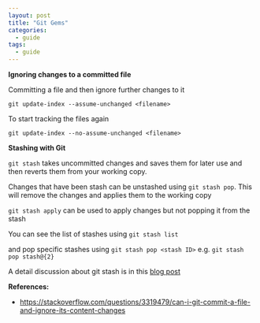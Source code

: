```yaml
---
layout: post
title: "Git Gems"
categories:
  - guide
tags:
  - guide
---
```

**Ignoring changes to a committed file**

Committing a file and then ignore further changes to it
```shell
git update-index --assume-unchanged <filename>
```
To start tracking the files again
```shell
git update-index --no-assume-unchanged <filename>
```

**Stashing with Git**

`git stash` takes uncommitted changes and saves them for later use and then reverts them from your working copy.

Changes that have been stash can be unstashed using `git stash pop`. This will remove the changes and applies them to the working copy

`git stash apply` can be used to apply changes but not popping it from the stash

You can see the list of stashes using `git stash list`

and pop specific stashes using `git stash pop <stash ID>` e.g. `git stash pop stash@{2}`  

A detail discussion about git stash is in this [blog post](https://www.atlassian.com/git/tutorials/saving-changes/git-stash)

**References:**
- https://stackoverflow.com/questions/3319479/can-i-git-commit-a-file-and-ignore-its-content-changes
